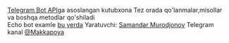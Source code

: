 [Telegram Bot API](https://core.telegram.org/bots/api)ga asoslangan kutubxona
Tez orada qo'lanmalar,misollar va boshqa metodlar qo'shiladi</br>
Echo bot examle [bu yerda](https://github.com/microlib-php/examples)
Yaratuvchi: [Samandar Murodjonov](https://t.me/Kakashi_Xatake)
Telegram kanal [@Makkapoya](https://t.me/makkapoya)
